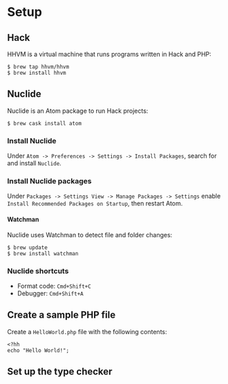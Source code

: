 
# Setup

## Hack

HHVM is a virtual machine that runs programs written in Hack and PHP:

    $ brew tap hhvm/hhvm
    $ brew install hhvm

## Nuclide

Nuclide is an Atom package to run Hack projects:

    $ brew cask install atom

### Install Nuclide

Under `Atom -> Preferences -> Settings -> Install Packages`, search for and install `Nuclide`.

### Install Nuclide packages

Under `Packages -> Settings View -> Manage Packages -> Settings` enable `Install Recommended Packages on Startup`, then restart Atom.

#### Watchman

Nuclide uses Watchman to detect file and folder changes:

    $ brew update
    $ brew install watchman

### Nuclide shortcuts

* Format code: `Cmd+Shift+C`
* Debugger: `Cmd+Shift+A`

## Create a sample PHP file

Create a `HelloWorld.php` file with the following contents:

```
<?hh
echo "Hello World!";
```

## Set up the type checker
